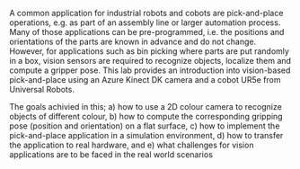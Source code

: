 A common application for industrial robots and cobots are pick-and-place operations, e.g. as part of an
assembly line or larger automation process. Many of those applications can be pre-programmed, i.e. the
positions and orientations of the parts are known in advance and do not change.
However, for applications such as bin picking where parts are put randomly in a box, vision sensors are
required to recognize objects, localize them and compute a gripper pose. This lab provides an introduction
into vision-based pick-and-place using an Azure Kinect DK camera and a cobot UR5e from Universal Robots.

The goals achivied in this;
a) how to use a 2D colour camera to recognize objects of different colour,
b) how to compute the corresponding gripping pose (position and orientation) on a flat surface,
c) how to implement the pick-and-place application in a simulation environment,
d) how to transfer the application to real hardware, and
e) what challenges for vision applications are to be faced in the real world scenarios
